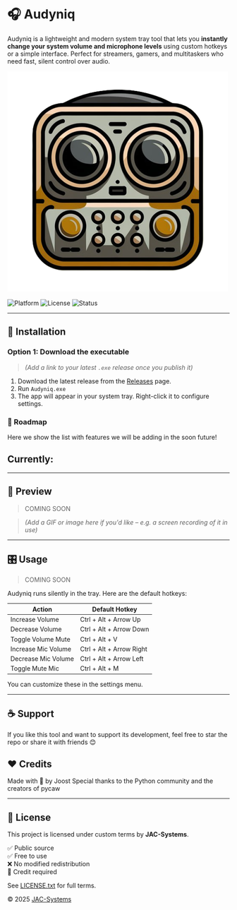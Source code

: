 # 🎧 Audyniq

Audyniq is a lightweight and modern system tray tool that lets you **instantly change your system volume and microphone levels** using custom hotkeys or a simple interface. Perfect for streamers, gamers, and multitaskers who need fast, silent control over audio.

![audyniq-preview](./Preview.png) <!-- optional screenshot or GIF -->

![Platform](https://img.shields.io/badge/platform-Windows-blue)
![License](https://img.shields.io/github/license/Joost-JAC-Systems/audyniq)
![Status](https://img.shields.io/badge/status-active-brightgreen)


---


## 🔧 Installation
### Option 1: Download the executable

> *(Add a link to your latest `.exe` release once you publish it)*

1. Download the latest release from the [Releases](https://github.com/yourusername/audyniq/releases) page.
2. Run `Audyniq.exe`
3. The app will appear in your system tray. Right-click it to configure settings.



### 🧠 Roadmap

Here we show the list with features we will be adding in the soon future!

**Currently:**
- 

---


## 📸 Preview

> COMING SOON

> *(Add a GIF or image here if you'd like – e.g. a screen recording of it in use)*


---


##  🎛️ Usage

> COMING SOON

Audyniq runs silently in the tray. Here are the default hotkeys:

| Action              | Default Hotkey           |
|---------------------|--------------------------|
| Increase Volume	    | Ctrl + Alt + Arrow Up    |
| Decrease Volume	    | Ctrl + Alt + Arrow Down  |
| Toggle Volume Mute  | Ctrl + Alt + V
| Increase Mic Volume | Ctrl + Alt + Arrow Right |
| Decrease Mic Volume | Ctrl + Alt + Arrow Left  |
| Toggle Mute Mic     | Ctrl + Alt + M           |

You can customize these in the settings menu.


---


## ☕ Support

If you like this tool and want to support its development, feel free to star the repo or share it with friends 😊


## ❤️ Credits

Made with 💙 by Joost
Special thanks to the Python community and the creators of pycaw


---


## 📄 License

This project is licensed under custom terms by **JAC-Systems**.

✅ Public source  
✅ Free to use  
❌ No modified redistribution  
📝 Credit required

See [LICENSE.txt](./LICENSE.txt) for full terms.

© 2025 [JAC-Systems](https://jac-sys.net)

